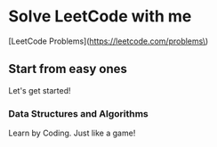  # Solve LeetCode with me 
 [LeetCode Problems](https://leetcode.com/problems\)


## Start from easy ones 
Let's get started!

### Data Structures and Algorithms
Learn by Coding. Just like a game!